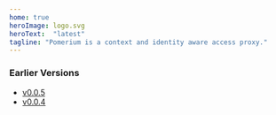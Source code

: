 ```yaml
---
home: true
heroImage: logo.svg
heroText:  "latest"
tagline: "Pomerium is a context and identity aware access proxy." 
---
```




### Earlier Versions

- [v0.0.5](https://v0-0-5.docs.pomerium.io)
- [v0.0.4](https://v0-0-4.docs.pomerium.io)